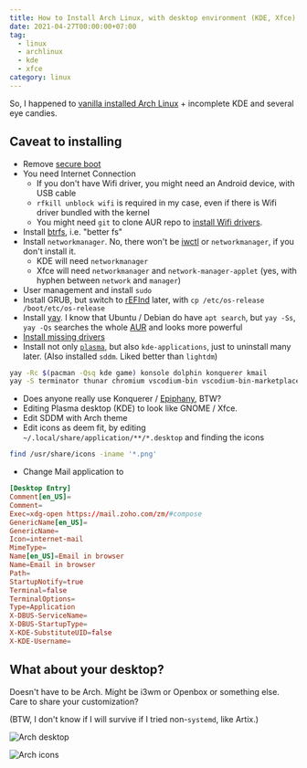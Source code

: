 ```yaml
---
title: How to Install Arch Linux, with desktop environment (KDE, Xfce)
date: 2021-04-27T00:00:00+07:00
tag:
  - linux
  - archlinux
  - kde
  - xfce
category: linux
---
```


So, I happened to [vanilla installed Arch Linux](https://wiki.archlinux.org/index.php/Installation_guide) + incomplete KDE and several eye candies.

## Caveat to installing

- Remove [secure boot](https://wiki.archlinux.org/index.php/Unified_Extensible_Firmware_Interface/Secure_Boot)
- You need Internet Connection
  - If you don't have Wifi driver, you might need an Android device, with USB cable
  - `rfkill unblock wifi` is required in my case, even if there is Wifi driver bundled with the kernel
  - You might need `git` to clone AUR repo to [install Wifi drivers](https://wiki.archlinux.org/title/Network_configuration/Wireless).
- Install [btrfs](https://wiki.archlinux.org/index.php/Btrfs), i.e. "better fs"
- Install `networkmanager`. No, there won't be [iwctl](https://wiki.archlinux.org/index.php/Iwd#iwctl) or `networkmanager`, if you don't install it.
  - KDE will need `networkmanager`
  - Xfce will need `networkmanager` and `network-manager-applet` (yes, with hyphen between `network` and `manager`)
- User management and install `sudo`
- Install GRUB, but switch to [rEFInd](https://wiki.archlinux.org/index.php/REFInd) later, with `cp /etc/os-release /boot/etc/os-release`
- Install [yay](https://github.com/Jguer/yay). I know that Ubuntu / Debian do have `apt search`, but `yay -Ss`, `yay -Qs` searches the whole [AUR](https://wiki.archlinux.org/index.php/Arch_User_Repository) and looks more powerful
- [Install missing drivers](https://wiki.archlinux.org/index.php/Mkinitcpio#Possibly_missing_firmware_for_module_XXXX)
- Install not only [`plasma`](https://wiki.archlinux.org/index.php/KDE#Plasma), but also `kde-applications`, just to uninstall many later. (Also installed `sddm`. Liked better than `lightdm`)

<!-- excerpt -->

```sh
yay -Rc $(pacman -Qsq kde game) konsole dolphin konquerer kmail
yay -S terminator thunar chromium vscodium-bin vscodium-bin-marketplace
```

- Does anyone really use Konquerer / [Epiphany](https://wiki.archlinux.org/index.php/GNOME/Web), BTW?
- Editing Plasma desktop (KDE) to look like GNOME / Xfce.
- Edit SDDM with Arch theme
- Edit icons as deem fit, by editing `~/.local/share/application/**/*.desktop` and finding the icons

```sh
find /usr/share/icons -iname '*.png'
```

- Change Mail application to

```toml
[Desktop Entry]
Comment[en_US]=
Comment=
Exec=xdg-open https://mail.zoho.com/zm/#compose
GenericName[en_US]=
GenericName=
Icon=internet-mail
MimeType=
Name[en_US]=Email in browser
Name=Email in browser
Path=
StartupNotify=true
Terminal=false
TerminalOptions=
Type=Application
X-DBUS-ServiceName=
X-DBUS-StartupType=
X-KDE-SubstituteUID=false
X-KDE-Username=
```

## What about your desktop?

Doesn't have to be Arch. Might be i3wm or Openbox or something else. Care to share your customization?

(BTW, I don't know if I will survive if I tried non-`systemd`, like Artix.)

![Arch desktop](https://dev-to-uploads.s3.amazonaws.com/uploads/articles/1u2h4rstna7d5owat9zh.png)

![Arch icons](https://dev-to-uploads.s3.amazonaws.com/uploads/articles/fs0wad3kmrvvz6frqnsd.png)
